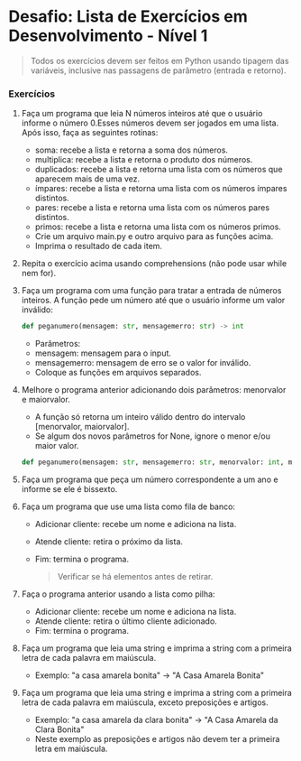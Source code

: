# Desafio: Lista de Exercícios em Desenvolvimento - Nível 1

> Todos os exercícios devem ser feitos em Python usando tipagem das variáveis, inclusive nas passagens de parâmetro (entrada e retorno).

### Exercícios

1. Faça um programa que leia N números inteiros até que o usuário informe o número 0.Esses números devem ser jogados em uma lista. Após isso, faça as seguintes rotinas:

   - soma: recebe a lista e retorna a soma dos números.
   - multiplica: recebe a lista e retorna o produto dos números.
   - duplicados: recebe a lista e retorna uma lista com os números que aparecem mais de uma vez.
   - ímpares: recebe a lista e retorna uma lista com os números ímpares distintos.
   - pares: recebe a lista e retorna uma lista com os números pares distintos.
   - primos: recebe a lista e retorna uma lista com os números primos.
   - Crie um arquivo main.py e outro arquivo para as funções acima.
   - Imprima o resultado de cada item.

2. Repita o exercício acima usando comprehensions (não pode usar while nem for).

3. Faça um programa com uma função para tratar a entrada de números inteiros. A função pede um número até que o usuário informe um valor inválido:

   ```` Python
   def peganumero(mensagem: str, mensagemerro: str) -> int
   ````

   - Parâmetros:
   - mensagem: mensagem para o input.
   - mensagemerro: mensagem de erro se o valor for inválido.
   - Coloque as funções em arquivos separados.

4. Melhore o programa anterior adicionando dois parâmetros: menorvalor e maiorvalor.

   - A função só retorna um inteiro válido dentro do intervalo [menorvalor, maiorvalor].
   - Se algum dos novos parâmetros for None, ignore o menor e/ou maior valor.

   ```` Python
   def peganumero(mensagem: str, mensagemerro: str, menorvalor: int, maiorvalor: int) -> int
   ````

5. Faça um programa que peça um número correspondente a um ano e informe se ele é bissexto.

6. Faça um programa que use uma lista como fila de banco:

   - Adicionar cliente: recebe um nome e adiciona na lista.
   - Atende cliente: retira o próximo da lista.
   - Fim: termina o programa.

        > Verificar se há elementos antes de retirar.

7. Faça o programa anterior usando a lista como pilha:

   - Adicionar cliente: recebe um nome e adiciona na lista.
   - Atende cliente: retira o último cliente adicionado.
   - Fim: termina o programa.

8. Faça um programa que leia uma string e imprima a string com a primeira letra de cada palavra em maiúscula.

   - Exemplo: "a casa amarela bonita" → "A Casa Amarela Bonita"

9. Faça um programa que leia uma string e imprima a string com a primeira letra de cada palavra em maiúscula, exceto preposições e artigos.

   - Exemplo: "a casa amarela da clara bonita" → "A Casa Amarela da Clara Bonita"
   - Neste exemplo as preposições e artigos não devem ter a primeira letra em maiúscula.
